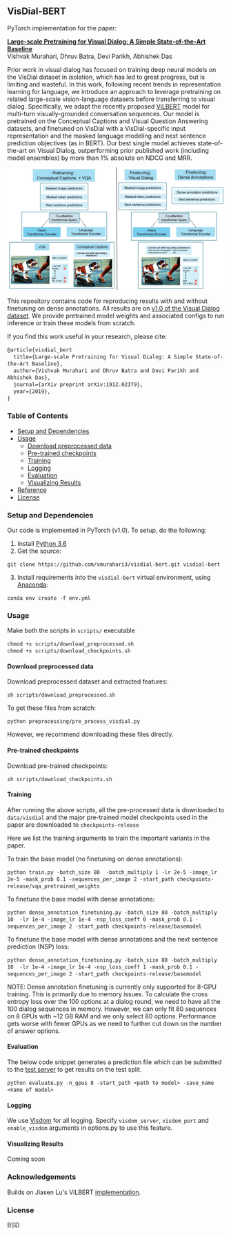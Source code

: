 ## VisDial-BERT ##

PyTorch implementation for the paper:

**[Large-scale Pretraining for Visual Dialog: A Simple State-of-the-Art Baseline](https://arxiv.org/abs/1912.02379)**  
Vishvak Murahari, Dhruv Batra, Devi Parikh, Abhishek Das  

Prior work in visual dialog has focused on training deep neural models on the VisDial dataset in isolation, which has led to great progress, but is limiting and wasteful. In this work, following recent trends in representation learning for language, we introduce an approach to leverage pretraining on related large-scale vision-language datasets before transferring to visual dialog. Specifically, we adapt the recently proposed [ViLBERT][vilbert] model for multi-turn visually-grounded conversation sequences. Our model is pretrained on the Conceptual Captions and Visual Question Answering datasets, and finetuned on VisDial with a VisDial-specific input representation and the masked language modeling and next sentence prediction objectives (as in BERT). Our best single model achieves state-of-the-art on Visual Dialog, outperforming prior published work (including model ensembles) by more than 1% absolute on NDCG and MRR.

![models](images/teaser.jpg)

This repository contains code for reproducing results with and without finetuning on dense annotations. All results are on [v1.0 of the Visual Dialog dataset][visdial-data]. We provide pretrained model weights and associated configs to run inference or train these models from scratch.

If you find this work useful in your research, please cite:

```
@article{visdial_bert
  title={Large-scale Pretraining for Visual Dialog: A Simple State-of-the-Art Baseline},
  author={Vishvak Murahari and Dhruv Batra and Devi Parikh and Abhishek Das},
  journal={arXiv preprint arXiv:1912.02379},
  year={2019},
}
```


### Table of Contents

   * [Setup and Dependencies](#setup-and-dependencies)
   * [Usage](#usage)
      * [Download preprocessed data](#download-preprocessed-data)
      * [Pre-trained checkpoints](#pre-trained-checkpoints)
      * [Training](#training)
      * [Logging](#logging)
      * [Evaluation](#evaluation)
      * [Visualizing Results](#visualizing-results)
   * [Reference](#reference)
   * [License](#license)

### Setup and Dependencies

Our code is implemented in PyTorch (v1.0). To setup, do the following:

1. Install [Python 3.6](https://www.python.org/downloads/release/python-365/)
2. Get the source:
```
git clone https://github.com/vmurahari3/visdial-bert.git visdial-bert
```
3. Install requirements into the `visdial-bert` virtual environment, using [Anaconda](https://anaconda.org/anaconda/python):
```
conda env create -f env.yml
```

### Usage

Make both the scripts in `scripts/` executable

```
chmod +x scripts/download_preprocessed.sh
chmod +x scripts/download_checkpoints.sh
```

#### Download preprocessed data

Download preprocessed dataset and extracted features:

```
sh scripts/download_preprocessed.sh
```

To get these files from scratch:
```
python preprocessing/pre_process_visdial.py 
```

However, we recommend downloading these files directly.

#### Pre-trained checkpoints

Download pre-trained checkpoints:

```
sh scripts/download_checkpoints.sh
```

#### Training

After running the above scripts, all the pre-processed data is downloaded to `data/visdial` and the major pre-trained model checkpoints used in the paper are downloaded to `checkpoints-release`

Here we list the training arguments to train the important variants in the paper.

To train the base model (no finetuning on dense annotations):

```
python train.py -batch_size 80  -batch_multiply 1 -lr 2e-5 -image_lr 2e-5 -mask_prob 0.1 -sequences_per_image 2 -start_path checkpoints-release/vqa_pretrained_weights
```

To finetune the base model with dense annotations:

```
python dense_annotation_finetuning.py -batch_size 80 -batch_multiply 10  -lr 1e-4 -image_lr 1e-4 -nsp_loss_coeff 0 -mask_prob 0.1 -sequences_per_image 2 -start_path checkpoints-release/basemodel
```

To finetune the base model with dense annotations and the next sentence prediction (NSP) loss:

```
python dense_annotation_finetuning.py -batch_size 80 -batch_multiply 10  -lr 1e-4 -image_lr 1e-4 -nsp_loss_coeff 1 -mask_prob 0.1 -sequences_per_image 2 -start_path checkpoints-release/basemodel
```

NOTE: Dense annotation finetuning is currently only supported for 8-GPU training. This is primarily due to memory issues. To calculate the cross entropy loss over the 100 options at a dialog round, we need to have all the 100 dialog sequences in memory. However, we can only fit 80 sequences on 8 GPUs with ~12 GB RAM and we only select 80 options. Performance gets worse with fewer GPUs as we need to further cut down on the number of answer options.

#### Evaluation
The below code snippet generates a prediction file which can be submitted to the [test server](https://evalai.cloudcv.org/web/challenges/challenge-page/161/leaderboard) to get results on the test split. 

```
python evaluate.py -n_gpus 8 -start_path <path to model> -save_name <name of model>
```

#### Logging

We use [Visdom](https://github.com/facebookresearch/visdom) for all logging. Specify `visdom_server`, `visdom_port` and `enable_visdom` arguments in options.py to use this feature. 

#### Visualizing Results

Coming soon

### Acknowledgements

Builds on Jiasen Lu's ViLBERT [implementation](https://github.com/jiasenlu/vilbert_beta).

### License

BSD

[vilbert]: https://arxiv.org/abs/1908.02265
[visdial-data]: https://visualdialog.org/data
